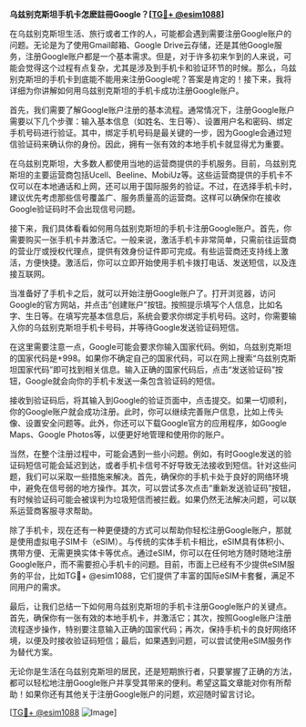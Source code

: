 **乌兹别克斯坦手机卡怎麽註冊Google？[[TG💪+ @esim1088](https://t.me/s/esim1088)]**

在乌兹别克斯坦生活、旅行或者工作的人，可能都会遇到需要注册Google账户的问题。无论是为了使用Gmail邮箱、Google Drive云存储，还是其他Google服务，注册Google账户都是一个基本需求。但是，对于许多初来乍到的人来说，可能会觉得这个过程有点复杂，尤其是涉及到手机卡和验证环节的时候。那么，乌兹别克斯坦的手机卡到底能不能用来注册Google呢？答案是肯定的！接下来，我将详细为你讲解如何用乌兹别克斯坦的手机卡成功注册Google账户。

首先，我们需要了解Google账户注册的基本流程。通常情况下，注册Google账户需要以下几个步骤：输入基本信息（如姓名、生日等）、设置用户名和密码、绑定手机号码进行验证。其中，绑定手机号码是最关键的一步，因为Google会通过短信验证码来确认你的身份。因此，拥有一张有效的本地手机卡就显得尤为重要。

在乌兹别克斯坦，大多数人都使用当地的运营商提供的手机服务。目前，乌兹别克斯坦的主要运营商包括Ucell、Beeline、MobiUz等。这些运营商提供的手机卡不仅可以在本地通话和上网，还可以用于国际服务的验证。不过，在选择手机卡时，建议优先考虑那些信号覆盖广、服务质量高的运营商。这样可以确保你在接收Google验证码时不会出现信号问题。

接下来，我们具体看看如何用乌兹别克斯坦的手机卡注册Google账户。首先，你需要购买一张手机卡并激活它。一般来说，激活手机卡非常简单，只需前往运营商的营业厅或授权代理点，提供有效身份证件即可完成。有些运营商还支持线上激活，方便快捷。激活后，你可以立即开始使用手机卡拨打电话、发送短信，以及连接互联网。

当准备好了手机卡之后，就可以开始注册Google账户了。打开浏览器，访问Google的官方网站，并点击“创建账户”按钮。按照提示填写个人信息，比如名字、生日等。在填写完基本信息后，系统会要求你绑定手机号码。这时，你需要输入你的乌兹别克斯坦手机卡号码，并等待Google发送验证码短信。

在这里需要注意一点，Google可能会要求你输入国家代码。例如，乌兹别克斯坦的国家代码是+998。如果你不确定自己的国家代码，可以在网上搜索“乌兹别克斯坦国家代码”即可找到相关信息。输入正确的国家代码后，点击“发送验证码”按钮，Google就会向你的手机卡发送一条包含验证码的短信。

接收到验证码后，将其输入到Google的验证页面中，点击提交。如果一切顺利，你的Google账户就会成功注册。此时，你可以继续完善账户信息，比如上传头像、设置安全问题等。此外，你还可以下载Google官方的应用程序，如Google Maps、Google Photos等，以便更好地管理和使用你的账户。

当然，在整个注册过程中，可能会遇到一些小问题。例如，有时Google发送的验证码短信可能会延迟到达，或者手机卡信号不好导致无法接收到短信。针对这些问题，我们可以采取一些措施来解决。首先，确保你的手机卡处于良好的网络环境中，避免在信号弱的地方操作。其次，可以尝试多次点击“重新发送验证码”按钮，有时候验证码可能会被误判为垃圾短信而被拦截。如果仍然无法解决问题，可以联系运营商客服寻求帮助。

除了手机卡，现在还有一种更便捷的方式可以帮助你轻松注册Google账户，那就是使用虚拟电子SIM卡（eSIM）。与传统的实体手机卡相比，eSIM具有体积小、携带方便、无需更换实体卡等优点。通过eSIM，你可以在任何地方随时随地注册Google账户，而不需要担心手机卡的问题。目前，市面上已经有不少提供eSIM服务的平台，比如TG💪+ @esim1088，它们提供了丰富的国际eSIM卡套餐，满足不同用户的需求。

最后，让我们总结一下如何用乌兹别克斯坦的手机卡注册Google账户的关键点。首先，确保你有一张有效的本地手机卡，并激活它；其次，按照Google账户注册流程逐步操作，特别要注意输入正确的国家代码；再次，保持手机卡的良好网络环境，以便及时接收验证码短信；最后，如果遇到问题，可以尝试使用eSIM服务作为替代方案。

无论你是生活在乌兹别克斯坦的居民，还是短期旅行者，只要掌握了正确的方法，都可以轻松地注册Google账户并享受其带来的便利。希望这篇文章能对你有所帮助！如果你还有其他关于注册Google账户的问题，欢迎随时留言讨论。

[[TG💪+ @esim1088](https://t.me/s/esim1088) ![Image](https://i.postimg.cc/4NQfJmqS/Snipaste-2025-05-13-00-14-12.png)]